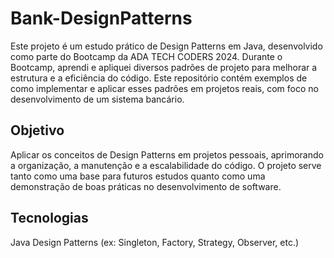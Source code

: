 

# Bank-DesignPatterns
Este projeto é um estudo prático de Design Patterns em Java, desenvolvido como parte do Bootcamp da ADA TECH CODERS 2024. Durante o Bootcamp, aprendi e apliquei diversos padrões de projeto para melhorar a estrutura e a eficiência do código. Este repositório contém exemplos de como implementar e aplicar esses padrões em projetos reais, com foco no desenvolvimento de um sistema bancário.

## Objetivo
Aplicar os conceitos de Design Patterns em projetos pessoais, aprimorando a organização, a manutenção e a escalabilidade do código. O projeto serve tanto como uma base para futuros estudos quanto como uma demonstração de boas práticas no desenvolvimento de software.

## Tecnologias
Java
Design Patterns (ex: Singleton, Factory, Strategy, Observer, etc.)
